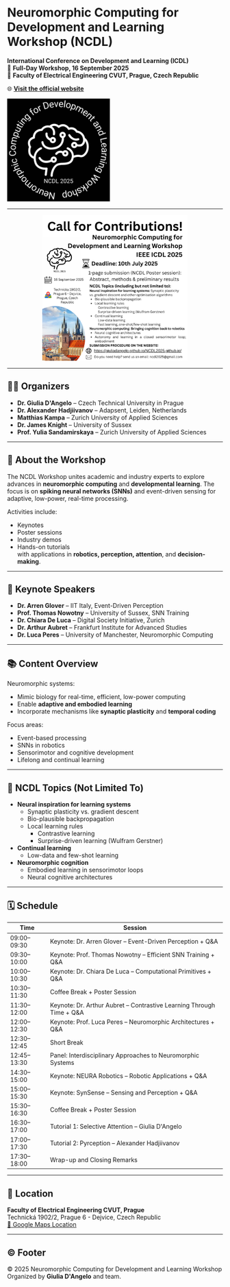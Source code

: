 # Neuromorphic Computing for Development and Learning Workshop (NCDL)

**International Conference on Development and Learning (ICDL)**  
📅 **Full-Day Workshop, 16 September 2025**  
📍 **Faculty of Electrical Engineering CVUT, Prague, Czech Republic**

🌐 [**Visit the official website**](https://giuliadangelo.github.io/NCDL2025.github.io/)



<img src="images/blacklogo.png" alt="Workshop Logo" width="240"/>

---

<p align="center"><img src="images/CallForContributions.png" alt="Workshop Logo" width="340"/></p>

---

## 🧑‍🔬 Organizers

- **Dr. Giulia D'Angelo** – Czech Technical University in Prague  
- **Dr. Alexander Hadjiivanov** – Adapsent, Leiden, Netherlands  
- **Matthias Kampa** – Zurich University of Applied Sciences  
- **Dr. James Knight** – University of Sussex  
- **Prof. Yulia Sandamirskaya** – Zurich University of Applied Sciences  

---

## 🧠 About the Workshop

The NCDL Workshop unites academic and industry experts to explore advances in **neuromorphic computing** and **developmental learning**. The focus is on **spiking neural networks (SNNs)** and event-driven sensing for adaptive, low-power, real-time processing.

Activities include:
- Keynotes
- Poster sessions
- Industry demos
- Hands-on tutorials  
with applications in **robotics, perception, attention**, and **decision-making**.

---

## 🎤 Keynote Speakers

- **Dr. Arren Glover** – IIT Italy, Event-Driven Perception  
- **Prof. Thomas Nowotny** – University of Sussex, SNN Training  
- **Dr. Chiara De Luca** – Digital Society Initiative, Zurich  
- **Dr. Arthur Aubret** – Frankfurt Institute for Advanced Studies  
- **Dr. Luca Peres** – University of Manchester, Neuromorphic Computing  

---

## 📚 Content Overview

Neuromorphic systems:
- Mimic biology for real-time, efficient, low-power computing  
- Enable **adaptive and embodied learning**  
- Incorporate mechanisms like **synaptic plasticity** and **temporal coding**

Focus areas:
- Event-based processing
- SNNs in robotics
- Sensorimotor and cognitive development  
- Lifelong and continual learning

---

## 📌 NCDL Topics (Not Limited To)

- **Neural inspiration for learning systems**
  - Synaptic plasticity vs. gradient descent
  - Bio-plausible backpropagation
  - Local learning rules
    - Contrastive learning
    - Surprise-driven learning (Wulfram Gerstner)
- **Continual learning**
  - Low-data and few-shot learning
- **Neuromorphic cognition**
  - Embodied learning in sensorimotor loops
  - Neural cognitive architectures

---

## 🗓️ Schedule

| Time          | Session |
|---------------|---------|
| 09:00–09:30   | Keynote: Dr. Arren Glover – Event-Driven Perception + Q&A |
| 09:30–10:00   | Keynote: Prof. Thomas Nowotny – Efficient SNN Training + Q&A |
| 10:00–10:30   | Keynote: Dr. Chiara De Luca – Computational Primitives + Q&A |
| 10:30–11:30   | Coffee Break + Poster Session |
| 11:30–12:00   | Keynote: Dr. Arthur Aubret – Contrastive Learning Through Time + Q&A |
| 12:00–12:30   | Keynote: Prof. Luca Peres – Neuromorphic Architectures + Q&A |
| 12:30–12:45   | Short Break |
| 12:45–13:30   | Panel: Interdisciplinary Approaches to Neuromorphic Systems |
| 14:30–15:00   | Keynote: NEURA Robotics – Robotic Applications + Q&A |
| 15:00–15:30   | Keynote: SynSense – Sensing and Perception + Q&A |
| 15:30–16:30   | Coffee Break + Poster Session |
| 16:30–17:00   | Tutorial 1: Selective Attention – Giulia D'Angelo |
| 17:00–17:30   | Tutorial 2: Pyrception – Alexander Hadjiivanov |
| 17:30–18:00   | Wrap-up and Closing Remarks |

---

## 📍 Location

**Faculty of Electrical Engineering CVUT, Prague**  
Technická 1902/2, Prague 6 - Dejvice, Czech Republic  
[📍 Google Maps Location](https://www.google.com/maps/place/Technick%C3%A1+1902%2F2,+Prague)

---

## ©️ Footer

© 2025 Neuromorphic Computing for Development and Learning Workshop  
Organized by **Giulia D'Angelo** and team.
